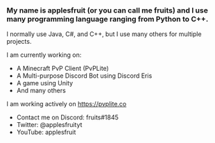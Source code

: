 ### My name is applesfruit (or you can call me fruits) and I use many programming language ranging from Python to C++.

I normally use Java, C#, and C++, but I use many others for multiple projects.

I am currently working on:
- A Minecraft PvP Client (PvPLite)
- A Multi-purpose Discord Bot using Discord Eris
- A game using Unity
- And many others

I am working actively on https://pvplite.co

- Contact me on Discord: fruits#1845
- Twitter: @applesfruityt
- YouTube: applesfruit
